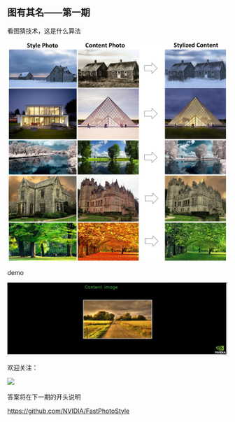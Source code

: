 ## 图有其名——第一期

看图猜技术，这是什么算法

![](./1-1.png)

demo

![](./1-1.gif)



欢迎关注：

![](../AI_study.jpg)

答案将在下一期的开头说明

https://github.com/NVIDIA/FastPhotoStyle